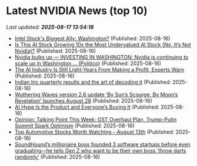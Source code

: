 # Latest NVIDIA News (top 10)
_Last updated: **2025-08-17 13:54:18**_

- [Intel Stock's Biggest Ally: Washington?](https://www.forbes.com/sites/greatspeculations/2025/08/16/intel-stocks-biggest-ally-washington/) (Published: 2025-08-16)
- [Is This AI Stock Growing 10x the Most Undervalued AI Stock (No, It’s Not Nvidia)?](https://biztoc.com/x/0d27cd3bc65936a5) (Published: 2025-08-16)
- [Nvidia bulks up — INVESTING IN WASHINGTON: Nvidia is continuing to scale up in Washington ... (Politico)](https://www.memeorandum.com/250816/p21) (Published: 2025-08-16)
- [The AI Industry Is Still Light-Years From Making a Profit, Experts Warn](https://futurism.com/ai-far-away-profit-experts-warn) (Published: 2025-08-16)
- [Indian Inc quarterly results and the art of decoding it](https://www.thehindubusinessline.com/portfolio/indian-inc-quarterly-results-and-the-art-of-decoding-it/article69936708.ece) (Published: 2025-08-16)
- [Wuthering Waves version 2.6 update ‘By Sun’s Scourge, By Moon’s Revelation’ launches August 28](https://www.gematsu.com/2025/08/wuthering-waves-version-2-6-update-by-suns-scourge-by-moons-revelation-launches-august-28) (Published: 2025-08-16)
- [AI Hype Is the Product and Everyone’s Buying It](https://truthout.org/articles/ai-hype-is-the-product-and-everyones-buying-it/) (Published: 2025-08-16)
- [Opinion: Talking Point This Week: GST Overhaul Plan, Trump-Putin Summit Spark Optimism](https://www.ndtvprofit.com/opinion/talking-point-this-week-gst-overhaul-plan-trump-putin-summit-spark-optimism) (Published: 2025-08-16)
- [Top Automotive Stocks Worth Watching – August 13th](https://www.etfdailynews.com/2025/08/16/top-automotive-stocks-worth-watching-august-13th/) (Published: 2025-08-16)
- [SoundHound’s millionaire boss founded 3 software startups before even graduating—he tells Gen Z who want to be their own boss ‘throw darts randomly’](https://fortune.com/2025/08/16/soundhound-ai-ceo-keyvan-mohajer-founder-stanford-dorm-room-entrepreneuer-gen-z-throw-darts-randomly-key-to-success/) (Published: 2025-08-16)
